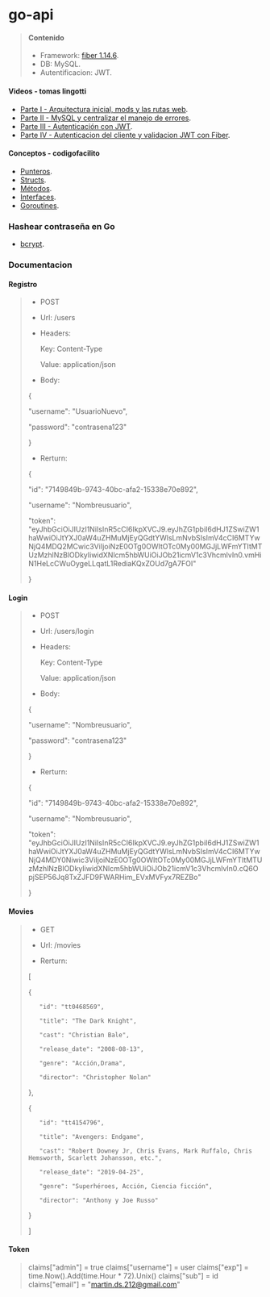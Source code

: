 # go-api

> #### Contenido
>
> - Framework: [fiber 1.14.6](https://docs.gofiber.io/v/1.x/).
> - DB: MySQL.
> - Autentificacion: JWT.

#### Videos - tomas lingotti
- [Parte I - Arquitectura inicial, mods y las rutas web](https://www.youtube.com/watch?v=vQtkgavdxk4).
- [Parte II - MySQL y centralizar el manejo de errores](https://www.youtube.com/watch?v=hhpR825EXAY).
- [Parte III - Autenticación con JWT](https://www.youtube.com/watch?v=LXr1RJaaGhA).
- [Parte IV - Autenticacion del cliente y validacion JWT con Fiber](https://www.youtube.com/watch?v=3Uscn6CNEVU).


#### Conceptos - codigofacilito
- [Punteros](https://www.youtube.com/watch?v=V0cdxZCEzHE).
- [Structs](https://www.youtube.com/watch?v=aBkPQr2VTMc).
- [Métodos](https://www.youtube.com/watch?v=quA5nX8mceY).
- [Interfaces](https://www.youtube.com/watch?v=OeCtHLvf-Eo).
- [Goroutines](https://www.youtube.com/watch?v=rF3VP10S9SM).


### Hashear contraseña en Go
- [bcrypt](https://parzibyte.me/blog/2018/05/31/hasheando-comprobando-contrasenas-golang/).



### Documentacion

#### Registro

>
> - POST
>
> - Url: /users
>
> - Headers:
>
>   Key: Content-Type 
>
>   Value: application/json
>
> - Body:
>
> {
>
>	"username": "UsuarioNuevo",
>
>	"password": "contrasena123"
>
> }
>
> - Rerturn:
>
> {
>
>    "id": "7149849b-9743-40bc-afa2-15338e70e892",
>
>    "username": "Nombreusuario",
>
>   "token": "eyJhbGciOiJIUzI1NiIsInR5cCI6IkpXVCJ9.eyJhZG1pbiI6dHJ1ZSwiZW1haWwiOiJtYXJ0aW4uZHMuMjEyQGdtYWlsLmNvbSIsImV4cCI6MTYwNjQ4MDQ2MCwic3ViIjoiNzE0OTg0OWItOTc0My00MGJjLWFmYTItMTUzMzhlNzBlODkyIiwidXNlcm5hbWUiOiJOb21icmV1c3VhcmlvIn0.vmHiN1HeLcCWuOygeLLqatL1RediaKQxZOUd7gA7FOI"
>
> }
>

#### Login

>
> - POST
>
> - Url: /users/login
>
> - Headers:
>
>   Key: Content-Type 
>
>   Value: application/json
>
> - Body:
>
> {
>
>	"username": "Nombreusuario",
>
>	"password": "contrasena123"
>
> }
>
> - Rerturn:
>
> {
>
>    "id": "7149849b-9743-40bc-afa2-15338e70e892",
>
>    "username": "Nombreusuario",
>
>   "token": "eyJhbGciOiJIUzI1NiIsInR5cCI6IkpXVCJ9.eyJhZG1pbiI6dHJ1ZSwiZW1haWwiOiJtYXJ0aW4uZHMuMjEyQGdtYWlsLmNvbSIsImV4cCI6MTYwNjQ4MDY0Niwic3ViIjoiNzE0OTg0OWItOTc0My00MGJjLWFmYTItMTUzMzhlNzBlODkyIiwidXNlcm5hbWUiOiJOb21icmV1c3VhcmlvIn0.cQ6OpjSEP56Jq8TxZJFD9FWARHim_EVxMVFyx7REZBo"
>
> }
>

#### Movies

>
> - GET
>
> - Url: /movies
>
> - Rerturn:
>
>[
>
>    {
>
>        "id": "tt0468569",
>
>        "title": "The Dark Knight",
>
>        "cast": "Christian Bale",
>
>        "release_date": "2008-08-13",
>
>        "genre": "Acción,Drama",
>
>        "director": "Christopher Nolan"
>
>    },
>
>    {
>
>        "id": "tt4154796",
>
>        "title": "Avengers: Endgame",
>
>        "cast": "Robert Downey Jr, Chris Evans, Mark Ruffalo, Chris Hemsworth, Scarlett Johansson, etc.",
>
>        "release_date": "2019-04-25",
>
>        "genre": "Superhéroes, Acción, Ciencia ficción",
>
>        "director": "Anthony y Joe Russo"
>
>    }
>
>]
>



#### Token

>
>
>	claims["admin"] = true
>	claims["username"] = user
>	claims["exp"] = time.Now().Add(time.Hour * 72).Unix()
>	claims["sub"] = id
>	claims["email"] = "martin.ds.212@gmail.com"
>
>
